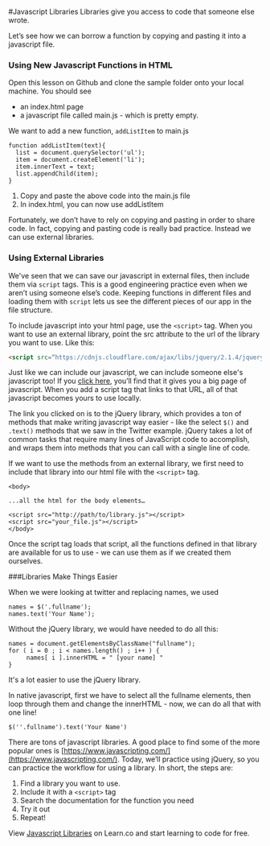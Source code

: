 
#Javascript Libraries
Libraries give you access to code that someone else wrote. 

Let’s see how we can borrow a function by copying and pasting it into a javascript file.

### Using New Javascript Functions in HTML
Open this lesson on Github and clone the sample folder onto your local machine.  You should see
* an index.html page
* a javascript file called main.js - which is pretty empty.

 
We want to add a new function, `addListItem` to main.js
```
function addListItem(text){
  list = document.querySelector('ul');
  item = document.createElement('li');
  item.innerText = text;
  list.appendChild(item);
}
```

1. Copy and paste the above code into the main.js file
2. In index.html, you can now use addListItem

Fortunately, we don’t have to rely on copying and pasting in order to share code. In fact, copying and pasting code is really bad practice. Instead we can use external libraries. 


### Using External Libraries

We've seen that we can save our javascript in external files, then include them via `script` tags. This is a good engineering practice even when we aren’t using someone else’s code. Keeping functions in different files and loading them with `script` lets us see the different pieces of our app in the file structure.

To include javascript into your html page, use the `<script>` tag. When you want to use an external library, point the src attribute to the url of the library you want to use. Like this:
```html
<script src=“https://cdnjs.cloudflare.com/ajax/libs/jquery/2.1.4/jquery.js”></script>
```
Just like we can include our javascript, we can include someone else's javascript too! If you [click here](https://cdnjs.cloudflare.com/ajax/libs/jquery/2.1.4/jquery.js), you’ll find that it gives you a big page of javascript. When you add a script tag that links to that URL, all of that javascript becomes yours to use locally.

The link you clicked on is to the jQuery library, which provides a ton of methods that make writing javascript way easier - like the select `$()` and `.text()` methods that we saw in the Twitter example. jQuery takes a lot of common tasks that require many lines of JavaScript code to accomplish, and wraps them into methods that you can call with a single line of code.

If we want to use the methods from an external library, we first need to include that library into our html file with the `<script>` tag.
```
<body>

...all the html for the body elements…

<script src="http://path/to/library.js"></script>
<script src="your_file.js"></script>
</body>
```

Once the script tag loads that script, all the functions defined in that library are available for us to use - we can use them as if we created them ourselves.

###Libraries Make Things Easier

When we were looking at twitter and replacing names, we used
```
names = $('.fullname');
names.text('Your Name');
```
Without the jQuery library, we would have needed to do all this:
```
names = document.getElementsByClassName("fullname");
for ( i = 0 ; i < names.length() ; i++ ) {
     names[ i ].innerHTML = " [your name] "
}
```
It's a lot easier to use the jQuery library.

In native javascript, first we have to select all the fullname elements, then loop through them and change the innerHTML - now, we can do all that with one line!
```
$(''.fullname').text('Your Name')
```



There are tons of javascript libraries. A good place to find some of the more popular ones is [https://www.javascripting.com/](https://www.javascripting.com/). Today, we’ll practice using jQuery, so you can practice the workflow for using a library. In short, the steps are:
1. Find a library you want to use.
2. Include it with a `<script>` tag
3. Search the documentation for the function you need
4. Try it out
5. Repeat!

<p data-visibility='hidden'>View <a href='https://learn.co/lessons/cssi-3.3-js-libraries' title='Javascript Libraries'>Javascript Libraries</a> on Learn.co and start learning to code for free.</p>
